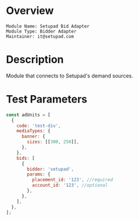 # Overview

```text
Module Name: Setupad Bid Adapter
Module Type: Bidder Adapter
Maintainer: it@setupad.com
```

# Description

Module that connects to Setupad's demand sources.

# Test Parameters

```js
const adUnits = [
  {
    code: 'test-div',
    mediaTypes: {
      banner: {
        sizes: [[300, 250]],
      },
    },
    bids: [
      {
        bidder: 'setupad',
        params: {
          placement_id: '123', //required
          account_id: '123', //optional
        },
      },
    ],
  },
];
```
